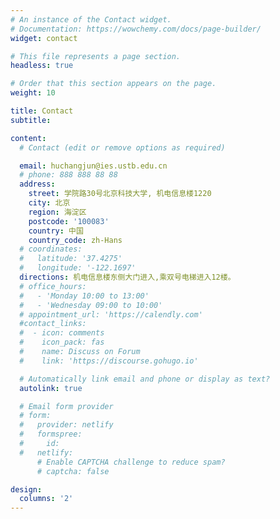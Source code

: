 ```yaml
---
# An instance of the Contact widget.
# Documentation: https://wowchemy.com/docs/page-builder/
widget: contact

# This file represents a page section.
headless: true

# Order that this section appears on the page.
weight: 10

title: Contact
subtitle:

content:
  # Contact (edit or remove options as required)

  email: huchangjun@ies.ustb.edu.cn
  # phone: 888 888 88 88
  address:
    street: 学院路30号北京科技大学, 机电信息楼1220
    city: 北京
    region: 海淀区
    postcode: '100083'
    country: 中国
    country_code: zh-Hans
  # coordinates:
  #   latitude: '37.4275'
  #   longitude: '-122.1697'
  directions: 机电信息楼东侧大门进入,乘双号电梯进入12楼。
  # office_hours:
  #   - 'Monday 10:00 to 13:00'
  #   - 'Wednesday 09:00 to 10:00'
  # appointment_url: 'https://calendly.com'
  #contact_links:
  #  - icon: comments
  #    icon_pack: fas
  #    name: Discuss on Forum
  #    link: 'https://discourse.gohugo.io'

  # Automatically link email and phone or display as text?
  autolink: true

  # Email form provider
  # form:
  #   provider: netlify
  #   formspree:
  #     id:
  #   netlify:
      # Enable CAPTCHA challenge to reduce spam?
      # captcha: false

design:
  columns: '2'
---
```

